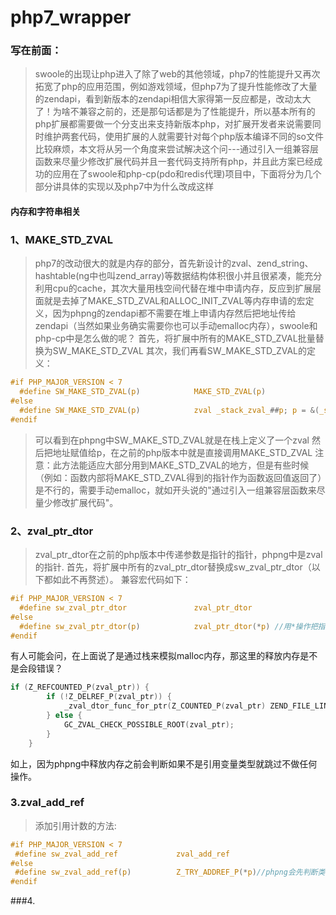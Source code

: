 # php7_wrapper
### 写在前面：
> swoole的出现让php进入了除了web的其他领域，php7的性能提升又再次拓宽了php的应用范围，例如游戏领域，但php7为了提升性能修改了大量的zendapi，看到新版本的zendapi相信大家得第一反应都是，改动太大了！为啥不兼容之前的，还是那句话都是为了性能提升，所以基本所有的php扩展都需要做一个分支出来支持新版本php，对扩展开发者来说需要同时维护两套代码，使用扩展的人就需要针对每个php版本编译不同的so文件比较麻烦，本文将从另一个角度来尝试解决这个问---通过引入一组兼容层函数来尽量少修改扩展代码并且一套代码支持所有php，并且此方案已经成功的应用在了swoole和php-cp(pdo和redis代理)项目中，下面将分为几个部分讲具体的实现以及php7中为什么改成这样

#### 内存和字符串相关

### 1、MAKE_STD_ZVAL
> php7的改动很大的就是内存的部分，首先新设计的zval、zend_string、hashtable(ng中也叫zend_array)等数据结构体积很小并且很紧凑，能充分利用cpu的cache，其次大量用栈空间代替在堆中申请内存，反应到扩展层面就是去掉了MAKE_STD_ZVAL和ALLOC_INIT_ZVAL等内存申请的宏定义，因为phpng的zendapi都不需要在堆上申请内存然后把地址传给zendapi（当然如果业务确实需要你也可以手动emalloc内存），swoole和php-cp中是怎么做的呢？
首先，将扩展中所有的MAKE_STD_ZVAL批量替换为SW_MAKE_STD_ZVAL
其次，我们再看SW_MAKE_STD_ZVAL的定义：

```c
#if PHP_MAJOR_VERSION < 7
  #define SW_MAKE_STD_ZVAL(p)            MAKE_STD_ZVAL(p)
#else
  #define SW_MAKE_STD_ZVAL(p)            zval _stack_zval_##p; p = &(_stack_zval_##p)  //宏展开后就是在栈上定义的zval
#endif
```
> 可以看到在phpng中SW_MAKE_STD_ZVAL就是在栈上定义了一个zval 然后把地址赋值给p，在之前的php版本中就是直接调用MAKE_STD_ZVAL
注意：此方法能适应大部分用到MAKE_STD_ZVAL的地方，但是有些时候（例如：函数内部将MAKE_STD_ZVAL得到的指针作为函数返回值返回了）是不行的，需要手动emalloc，就如开头说的"通过引入一组兼容层函数来尽量少修改扩展代码"。

### 2、zval_ptr_dtor
> zval_ptr_dtor在之前的php版本中传递参数是指针的指针，phpng中是zval的指针.
首先，将扩展中所有的zval_ptr_dtor替换成sw_zval_ptr_dtor（以下都如此不再赘述）。
兼容宏代码如下：
```c
#if PHP_MAJOR_VERSION < 7
  #define sw_zval_ptr_dtor               zval_ptr_dtor
#else
  #define sw_zval_ptr_dtor(p)            zval_ptr_dtor(*p) //用*操作把指针的指针变成指针（好绕口）
#endif
```
有人可能会问，在上面说了是通过栈来模拟malloc内存，那这里的释放内存是不是会段错误？
```c
if (Z_REFCOUNTED_P(zval_ptr)) {
		if (!Z_DELREF_P(zval_ptr)) {
			_zval_dtor_func_for_ptr(Z_COUNTED_P(zval_ptr) ZEND_FILE_LINE_RELAY_CC);
		} else {
			GC_ZVAL_CHECK_POSSIBLE_ROOT(zval_ptr);
		}
	}
```
如上，因为phpng中释放内存之前会判断如果不是引用变量类型就跳过不做任何操作。

### 3.zval_add_ref
>添加引用计数的方法:
```c
#if PHP_MAJOR_VERSION < 7
 #define sw_zval_add_ref             zval_add_ref
#else
 #define sw_zval_add_ref(p)          Z_TRY_ADDREF_P(*p)//phpng会先判断类型然后再加引用
#endif
```
###4.
